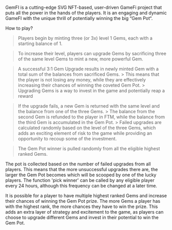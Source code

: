GemFI is a cutting-edge SVG NFT-based, user-driven GameFi project that puts all the power in the hands of the players. It is an engaging and dynamic GameFI with the unique thrill of potentially winning the big “Gem Pot“.

How to play?
> Players begin by minting three (or 3x) level 1 Gems, each with a starting balance of 1.

> To increase their level, players can upgrade Gems by sacrificing three of the same level Gems to mint a new, more powerful Gem.

> A successful 3:1 Gem Upgrade results in newly minted Gem with a total sum of the balances from sacrificed Gems.
    > This means that the player is not losing any money, while they are effectively increasing their chances of winning the coveted Gem Pot.
    > Upgrading Gems is a way to invest in the game and potentially reap a reward

> If the upgrade fails, a new Gem is returned with the same level and the balance from one of the three Gems.
    > The balance from the second Gem is refunded to the player in FTM, while the balance from the third Gem is accumulated in the Gem Pot.
    > Failed upgrades are calculated randomly based on the level of the three Gems, which adds an exciting element of risk to the game while providing an opportunity to recoup some of the investment.

> The Gem Pot winner is pulled randomly from all the eligible highest ranked Gems.

The pot is collected based on the number of failed upgrades from all players. This means that the more unsuccessful upgrades there are, the larger the Gem Pot becomes which will be scooped by one of the lucky players. The function 'pick winner' can be called by any eligible player every 24 hours, although this frequency can be changed at a later time.

It is possible for a player to have multiple highest ranked Gems and increase their chances of winning the Gem Pot prize. The more Gems a player has with the highest rank, the more chances they have to win the prize. This adds an extra layer of strategy and excitement to the game, as players can choose to upgrade different Gems and invest in their potential to win the Gem Pot.